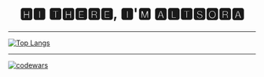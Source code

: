<h1 align="center">🅷🅸 🆃🅷🅴🆁🅴, 🅸'🅼 🅰🅻🆃🆂🅾🆁🅰</h1>

<!-- <p  align="center"
  <code><img width="7%" title="Test" src="logo/dotenv.svg"></code>
</p> -->

***
[![Top Langs](https://github-readme-stats.vercel.app/api/top-langs/?username=altsora)](https://github.com/anuraghazra/github-readme-stats)
***
[![codewars](https://www.codewars.com/users/Altsora/badges/large)](https://www.codewars.com/users/Altsora)   




  


<!--
**altsora/altsora** is a ✨ _special_ ✨ repository because its `README.md` (this file) appears on your GitHub profile.

Here are some ideas to get you started:

- 🔭 I’m currently working on ...
- 🌱 I’m currently learning ...
- 👯 I’m looking to collaborate on ...
- 🤔 I’m looking for help with ...
- 💬 Ask me about ...
- 📫 How to reach me: ...
- 😄 Pronouns: ...
- ⚡ Fun fact: ...
-->
